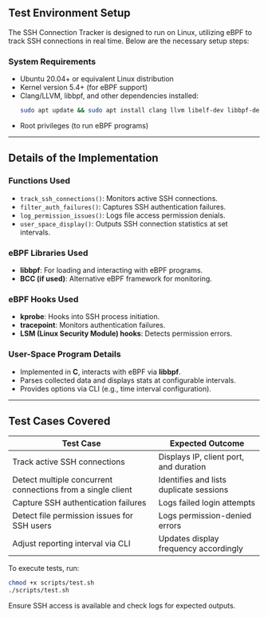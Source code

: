 ## Test Environment Setup
The SSH Connection Tracker is designed to run on Linux, utilizing eBPF to track SSH connections in real time. Below are the necessary setup steps:

### System Requirements
- Ubuntu 20.04+ or equivalent Linux distribution
- Kernel version 5.4+ (for eBPF support)
- Clang/LLVM, libbpf, and other dependencies installed:
  ```sh
  sudo apt update && sudo apt install clang llvm libelf-dev libbpf-dev make gcc git -y
  ```
- Root privileges (to run eBPF programs)

---

## Details of the Implementation

### Functions Used
- `track_ssh_connections()`: Monitors active SSH connections.
- `filter_auth_failures()`: Captures SSH authentication failures.
- `log_permission_issues()`: Logs file access permission denials.
- `user_space_display()`: Outputs SSH connection statistics at set intervals.

### eBPF Libraries Used
- **libbpf**: For loading and interacting with eBPF programs.
- **BCC (if used)**: Alternative eBPF framework for monitoring.

### eBPF Hooks Used
- **kprobe**: Hooks into SSH process initiation.
- **tracepoint**: Monitors authentication failures.
- **LSM (Linux Security Module) hooks**: Detects permission errors.

### User-Space Program Details
- Implemented in **C**, interacts with eBPF via **libbpf**.
- Parses collected data and displays stats at configurable intervals.
- Provides options via CLI (e.g., time interval configuration).

---

## Test Cases Covered

| Test Case | Expected Outcome |
|-----------|-----------------|
| Track active SSH connections | Displays IP, client port, and duration |
| Detect multiple concurrent connections from a single client | Identifies and lists duplicate sessions |
| Capture SSH authentication failures | Logs failed login attempts |
| Detect file permission issues for SSH users | Logs permission-denied errors |
| Adjust reporting interval via CLI | Updates display frequency accordingly |

To execute tests, run:
```sh
chmod +x scripts/test.sh
./scripts/test.sh
```

Ensure SSH access is available and check logs for expected outputs.
